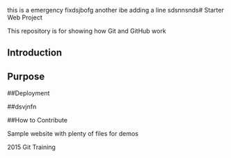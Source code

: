 this is a emergency fixdsjbofg
another ibe 
adding a line 
sdsnnsnds# Starter Web Project

This repository is for showing how Git and GitHub work

## Introduction

## Purpose

##Deployment

##dsvjnfn

##How to Contribute

Sample website with plenty of files for demos

2015 Git Training 